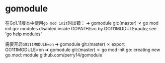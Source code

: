 # gomodule

在Go1.11版本中使用`go mod init`时出错：
➜  gomodule git:(master) ✗ go mod init
go: modules disabled inside GOPATH/src by GO111MODULE=auto; see 'go help modules'

需要开启`GO111MODULE=on`
➜  gomodule git:(master) ✗ export GO111MODULE=on 
➜  gomodule git:(master) ✗ go mod init
go: creating new go.mod: module github.com/perry14/gomodule